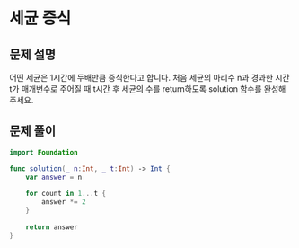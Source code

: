 # 세균 증식
## 문제 설명
어떤 세균은 1시간에 두배만큼 증식한다고 합니다. 처음 세균의 마리수 n과 경과한 시간 t가 매개변수로 주어질 때 t시간 후 세균의 수를 return하도록 solution 함수를 완성해주세요.


## 문제 풀이

```swift
import Foundation

func solution(_ n:Int, _ t:Int) -> Int {
    var answer = n
    
    for count in 1...t {
        answer *= 2
    }
    
    return answer
}
```
